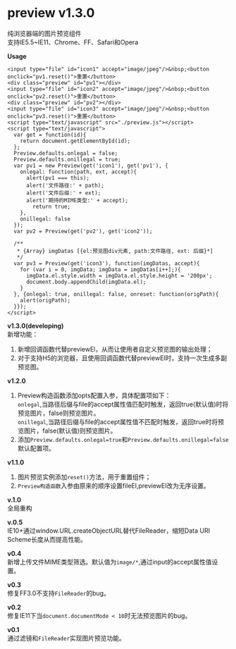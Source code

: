 preview v1.3.0
=======

纯浏览器端的图片预览组件<br/>
支持IE5.5~IE11、Chrome、FF、Safari和Opera<br/>

**Usage**<br/>
````
<input type="file" id="icon1" accept="image/jpeg"/>&nbsp;<button onclick="pv1.reset()">重置</button>
<div class="preview" id="pv1"></div>
<input type="file" id="icon2" accept="image/jpeg"/>&nbsp;<button onclick="pv2.reset()">重置</button>
<div class="preview" id="pv2"></div>
<input type="file" id="icon3" accept="image/jpeg"/>&nbsp;<button onclick="pv3.reset()">重置</button>
<script type="text/javascript" src="./preview.js"></script>
<script type="text/javascript">
  var get = function(id){
  	return document.getElementById(id);
  };
  Preview.defaults.onlegal = false;
  Preview.defaults.onillegal = true;
  var pv1 = new Preview(get('icon1'), get('pv1'), {
  	onlegal: function(path, ext, accept){
      alert(pv1 === this);
      alert('文件路径:' + path);
      alert('文件后缀:' + ext);
      alert('期待的MIME类型:' + accept);
  		return true;
  	},
  	onillegal: false 
  });
  var pv2 = Preview(get('pv2'), get('icon2'));

  /**
   * {Array} imgDatas [{el:预览图div元素, path:文件路径, ext: 后缀}*]
   */
  var pv3 = Preview(get('icon3'), function(imgDatas, accept){
    for (var i = 0, imgData; imgData = imgDatas[i++];){
      imgData.el.style.width = imgData.el.style.height = '200px';
      document.body.appendChild(imgData.el);
    }
  }, {onlegal: true, onillegal: false, onreset: function(origPath){
    alert(origPath);
  }});
</script>
````
**v1.3.0(developing)**<br/>
新增功能：<br/>
1. 新增回调函数代替previewEl，从而让使用者自定义预览图的输出处理；<br/>
2. 对于支持H5的浏览器，且使用回调函数代替previewEl时，支持一次生成多副预览图。<br/>

**v1.2.0**<br/>
1. Preview构造函数添加opts配置入参，具体配置项如下：<br/>
`onlegal`,当路径后缀与file的accept属性值匹配时触发，返回true(默认值)时将预览图片，false则预览图片。<br/>
`onillegal`,当路径后缀与file的accept属性值不匹配时触发，返回true时将预览图片，false(默认值)则预览图片。<br/>
2. 添加`Preview.defaults.onlegal=true`和`Preview.defaults.onillegal=false`默认配置项。<br/>

**v1.1.0**<br/>
1. 图片预览实例添加`reset()`方法，用于重置组件；<br/>
2. `Preview构造函数`入参由原来的顺序设置fileEl,previewEl改为无序设置。

**v.1.0**<br/>
全局重构

**v.0.5**<br/>
IE10+通过window.URL.createObjectURL替代FileReader，缩短Data URI Scheme长度从而提高性能。

**v0.4**<br/>
新增上传文件MIME类型筛选。默认值为`image/*`,通过input的accept属性值设置。<br/>

**v0.3**<br/>
修复FF3.0不支持`FileReader`的bug。<br/>

**v0.2**<br/>
修复IE11下当`document.documentMode < 10`时无法预览图片的bug。<br/>

**v0.1**<br/>
通过滤镜和`FileReader`实现图片预览功能。<br/>
 
